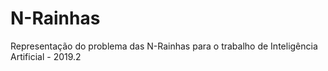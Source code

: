 # N-Rainhas
Representação do problema das N-Rainhas para o trabalho de Inteligência Artificial - 2019.2
